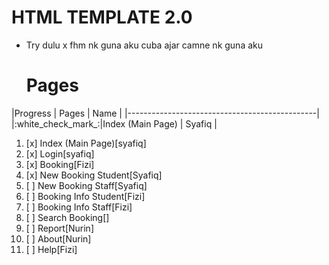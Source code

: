 # HTML TEMPLATE 2.0

- Try dulu x fhm nk guna aku cuba ajar camne nk guna aku

  # Pages

|Progress           | Pages            | Name   |
|-----------------------------------------------|
|:white_check_mark_:|Index (Main Page) | Syafiq |

  1. [x] Index (Main Page)[syafiq]
  2. [x] Login[syafiq]
  3. [x] Booking[Fizi]
  4. [x] New Booking Student[Syafiq]
  5. [ ] New Booking Staff[Syafiq]
  6. [ ] Booking Info Student[Fizi]
  7. [ ] Booking Info Staff[Fizi]
  8. [ ] Search Booking[]
  9. [ ] Report[Nurin]
  10. [ ] About[Nurin]
  11. [ ] Help[Fizi]